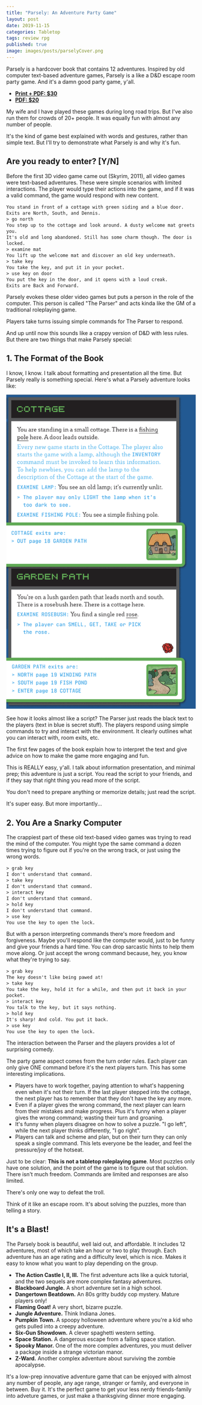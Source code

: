 ```yaml
---
title: "Parsely: An Adventure Party Game"
layout: post
date: 2019-11-15
categories: Tabletop
tags: review rpg
published: true
image: images/posts/parselyCover.png
---
```


Parsely is a hardcover book that contains 12 adventures. Inspired by old computer text-based adventure games, Parsely is a like a D&D escape room party game. And it's a damn good party game, y'all.

- [**Print + PDF: $30**](http://www.memento-mori.com/parsely-products/parsely-book)
- [**PDF: $20**](http://www.memento-mori.com/parsely-products/parsely-pdf)

My wife and I have played these games during long road trips. But I've also run them for crowds of 20+ people. It was equally fun with almost any number of people.

It's the kind of game best explained with words and gestures, rather than simple text. But I'll try to demonstrate what Parsely is and why it's fun.

## Are you ready to enter? [Y/N]

Before the first 3D video game came out (Skyrim, 2011), all video games were text-based adventures. These were simple scenarios with limited interactions. The player would type their actions into the game, and if it was a valid command, the game would respond with new content.

```
You stand in front of a cottage with green siding and a blue door.
Exits are North, South, and Dennis.
> go north
You step up to the cottage and look around. A dusty welcome mat greets you. 
It's old and long abandoned. Still has some charm though. The door is locked.
> examine mat
You lift up the welcome mat and discover an old key underneath.
> take key
You take the key, and put it in your pocket.
> use key on door
You put the key in the door, and it opens with a loud creak. 
Exits are Back and Forward.
```

Parsely evokes these older video games but puts a person in the role of the computer. This person is called "The Parser" and acts kinda like the GM of a traditional roleplaying game.

Players take turns issuing simple commands for The Parser to respond.

And up until now this sounds like a crappy version of D&D with less rules. But there are two things that make Parsely special:

## 1. The Format of the Book

I know, I know. I talk about formatting and presentation all the time. But Parsely really is something special. Here's what a Parsely adventure looks like:

![parselyPage.png](/images/posts/parselyPage.png)

See how it looks almost like a script? The Parser just reads the black text to the players (text in blue is secret stuff). The players respond using simple commands to try and interact with the environment. It clearly outlines what you can interact with, room exits, etc.

The first few pages of the book explain how to interpret the text and give advice on how to make the game more engaging and fun.

This is REALLY easy, y'all. I talk about information presentation, and minimal prep; this adventure is just a script. You read the script to your friends, and if they say that right thing you read more of the script.

You don't need to prepare anything or memorize details; just read the script. 

It's super easy. But more importantly...

## 2. You Are a Snarky Computer

The crappiest part of these old text-based video games was trying to read the mind of the computer. You might type the same command a dozen times trying to figure out if you're on the wrong track, or just using the wrong words.

```
> grab key
I don't understand that command.
> take key
I don't understand that command.
> interact key
I don't understand that command.
> hold key
I don't understand that command.
> use key
You use the key to open the lock.
```

But with a person interpreting commands there's more freedom and forgiveness. Maybe you'll respond like the computer would, just to be funny and give your friends a hard time. You can drop sarcastic hints to help them move along. Or just accept the wrong command because, hey, you know what they're trying to say.

```
> grab key
The key doesn't like being pawed at!
> take key
You take the key, hold it for a while, and then put it back in your pocket. 
> interact key
You talk to the key, but it says nothing.
> hold key
It's sharp! And cold. You put it back.
> use key
You use the key to open the lock.
```

The interaction between the Parser and the players provides a lot of surprising comedy. 

The party game aspect comes from the turn order rules. Each player can only give ONE command before it's the next players turn. This has some interesting implications.

- Players have to work together, paying attention to what's happening even when it's not their turn. If the last player stepped into the cottage, the next player has to remember that they don't have the key any more.
- Even if a player gives the wrong command, the next player can learn from their mistakes and make progress. Plus it's funny when a player gives the wrong command; wasting their turn and groaning.
- It's funny when players disagree on how to solve a puzzle. "I go left", while the next player thinks differently, "I go right". 
- Players can talk and scheme and plan, but on their turn they can only speak a single command. This lets everyone be the leader, and feel the pressure/joy of the hotseat.

Just to be clear: **This is not a tabletop roleplaying game**. Most puzzles only have one solution, and the point of the game is to figure out that solution. There isn't much freedom. Commands are limited and responses are also limited. 

There's only one way to defeat the troll.

Think of it like an escape room. It's about solving the puzzles, more than telling a story. 

## It's a Blast!

The Parsely book is beautiful, well laid out, and affordable. It includes 12 adventures, most of which take an hour or two to play through. Each adventure has an age rating and a difficulty level, which is nice. Makes it easy to know what you want to play depending on the group.

- **The Action Castle I, II, III.** The first adventure acts like a quick tutorial, and the two sequels are more complex fantasy adventures.
- **Blackboard Jungle.** A short adventure set in a high school.
- **Dangertown Beatdown.** An 80s gritty buddy cop mystery. Mature players only!
- **Flaming Goat!** A very short, bizarre puzzle.
- **Jungle Adventure.** Think Indiana Jones.
- **Pumpkin Town.** A spoopy holloween adventure where you're a kid who gets pulled into a creepy adventure.
- **Six-Gun Showdown.** A clever spaghetti western setting.
- **Space Station.** A dangerous escape from a failing space station.
- **Spooky Manor.** One of the more complex adventures, you must deliver a package inside a strange victorian manor.
- **Z-Ward.** Another complex adventure about surviving the zombie apocalypse.

It's a low-prep innovative adventure game that can be enjoyed with almost any number of people, any age range, stranger or family, and everyone in between. Buy it. It's the perfect game to get your less nerdy friends-family into adveture games, or just make a thanksgiving dinner more engaging.